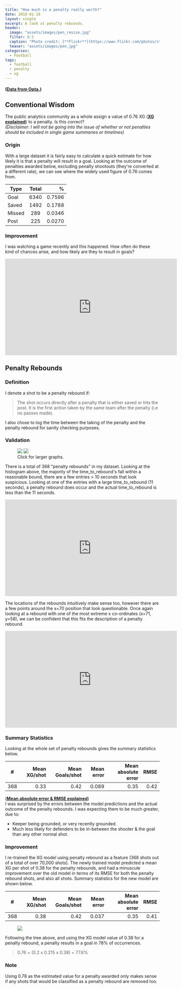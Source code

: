 ```yaml
---
title: "How much is a penalty really worth?"
date: 2018-01-18
layout: single
excerpt: A look at penalty rebounds.
header:
  image: "assets/images/pen_resize.jpg"
  filter: 0.5
  caption: "Photo credit: [**Flickr**](https://www.flickr.com/photos/stopherjones)"
  teaser: "assets/images/pen.jpg"
categories:
  - Football
tags:
  - football
  - penalty
  - xg
---
```

####  ([**Data from Opta.**](http://www.optasports.com/ )) 
## Conventional Wisdom
The public analytics community as a whole assign a value of 0.76 XG ([**XG explained**](http://www.bbc.co.uk/sport/football/40699431)) to a penalty. Is this correct? <br />
*(Disclaimer: I will not be going into the issue of whether or not penalties should be included in single game summaries or timelines)*

### Origin
With a large dataset it is fairly easy to calculate a quick estimate for how likely it is that a penalty will result in a goal.  Looking at the outcome of penalties awarded below, excluding penalty shootouts (they're converted at a different rate), we can see where the widely used figure of 0.76 comes from.

| Type       	| Total         | %  	|
| ------------- |:-------------:| -----:|
| Goal    	| 6340		| 0.7596|
| Saved		| 1492		| 0.1788|    
| Missed	| 289		| 0.0346|
| Post		| 225		| 0.0270|

### Improvement
I was watching a game recently and this happened.  How often do these kind of chances arise, and how likely are they to result in goals?
<iframe width="560" height="315" src="https://www.youtube.com/embed/QLkQ_SdO0a8?rel=0&amp;showinfo=0" frameborder="0" allow="autoplay; encrypted-media"></iframe>

## Penalty Rebounds
### Definition
I denote a shot to be a penalty rebound if:

> The shot occurs directly after a penalty that is either saved or hits the post.  It is the first action taken by the same team after the penalty (i.e no passes made).

I also chose to log the time between the taking of the penalty and the penalty rebound for sanity checking purposes.

### Validation
<figure class='half'>
	<a href="/assets/images/penalty/plot.png"><img src="/assets/images/penalty/plot.png"></a>
	<a href="/assets/images/penalty/plot_location.png"><img src="/assets/images/penalty/plot_location.png"></a>		<figcaption>Click for larger graphs.</figcaption>
</figure>

There is a total of 368 "penalty rebounds" in my dataset.  Looking at the histogram above, the majority of the time_to_rebound's fall within a reasonable bound, there are a few entries > 10 seconds that look suspicious.
Looking at one of the entries with a large time_to_rebound (11 seconds), a penalty rebound does occur and the actual time_to_rebound is less than the 11 seconds.  

<iframe width="560" height="315" src="https://www.youtube.com/embed/8D4ZklbHLrw?rel=0&amp;showinfo=0&amp;start=57" frameborder="0" allow="autoplay; encrypted-media" allowfullscreen></iframe>


The locations of the rebounds intuitively make sense too, however there are a few points around the x=70 position that look questionable.
Once again looking at a rebound with one of the most extreme x co-ordinates (x=71, y=58), we can be confident that this fits the description of a penalty rebound.

<iframe width="560" height="315" src="https://www.youtube.com/embed/bQ_RyKO6XIw?rel=0&amp;showinfo=0&amp;start=27" frameborder="0" allow="autoplay; encrypted-media" allowfullscreen></iframe>

### Summary Statistics
Looking at the whole set of penalty rebounds gives the summary statistics below.

| #	| Mean XG/shot	| Mean Goals/shot	| Mean error	| Mean absolute error	|RMSE	|
| ----- |--------------:|----------------------:|--------------:|----------------------:|------:|
|368	| 0.33		| 0.42			| 0.089		| 0.35			| 0.42	|

([**Mean absolute error & RMSE explained**](https://medium.com/human-in-a-machine-world/mae-and-rmse-which-metric-is-better-e60ac3bde13d)) <br />
I was surprised by the errors between the model predictions and the actual outcome of the penalty rebounds.  I was expecting them to be much greater, due to:
- Keeper being grounded, or very recently grounded.
- Much less likely for defenders to be in-between the shooter & the goal than any other normal shot.

### Improvement

I re-trained the XG model using penalty rebound as a feature (368 shots out of a total of over 70,000 shots).
The newly trained model predicted a mean XG per shot of 0.38 for the penalty rebounds, and had a minuscule improvement over the old model in terms of its RMSE for both the penalty rebound shots, and also all shots.
Summary statistics for the new model are shown below.

| #	| Mean XG/shot	| Mean Goals/shot	| Mean error	| Mean absolute error	|RMSE	|
| ----- |--------------:|----------------------:|--------------:|----------------------:|------:|
|368	| 0.38		| 0.42			| 0.037		| 0.35			| 0.41	|

<figure class='single'>
	<a href="/assets/images/penalty/prob_tree.jpg"><img src="/assets/images/penalty/prob_tree.jpg"></a>
</figure>

Following the tree above, and using the XG model value of 0.38 for a penalty rebound, a penalty results in a goal in 78% of occurrences.
> 0.76 + (0.2 x 0.215 x 0.38) = 77.6% 

### Note

Using 0.78 as the estimated value for a penalty awarded only makes sense if any shots that would be classified as a penalty rebound are removed too.

